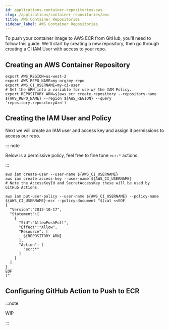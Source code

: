 ```yaml
---
id: applications-container-repositories-aws
slug: /applications/container-repositories/aws
title: AWS Container Repositories
sidebar_label: AWS Container Repositories
---
```


To push your container image to AWS ECR from GitHub, you'll need to follow this guide. We'll start by creating a new repository, then go through creating a CI IAM User with access to your repo.

## Creating an AWS Container Repository

```shell
export AWS_REGION=us-west-2
export AWS_REPO_NAME=my-org/my-repo
export AWS_CI_USERNAME=my-ci-user
# Set the ARN into a variable for use w/ the IAM Policy.
export REPOSITORY_ARN=$(aws ecr create-repository --repository-name ${AWS_REPO_NAME} --region ${AWS_REGION} --query 'repository.repositoryArn')
```

## Creating the IAM User and Policy

Next we will create an IAM user and access key and assign it permissions to access our repo.

::: note

Below is a permissive policy, feel free to fine tune `ecr:*` actions.

:::

```shell
aws iam create-user --user-name ${AWS_CI_USERNAME}
aws iam create-access-key --user-name ${AWS_CI_USERNAME}
# Note the AccessKeyId and SecretAccessKey these will be used by GitHub Actions.

aws iam put-user-policy --user-name ${AWS_CI_USERNAME} --policy-name ${AWS_CI_USERNAME}-ecr --policy-document "$(cat <<EOF
{
  "Version":"2012-10-17",
  "Statement":[
    {
      "Sid":"AllowPushPull",
      "Effect":"Allow",
      "Resource": [
        ${REPOSITORY_ARN}
      ],
      "Action": [
        "ecr:*"
      ]
    }
  ]
}
EOF
)"
```

## Configuring GitHub Action to Push to ECR

:::note

WIP

:::
